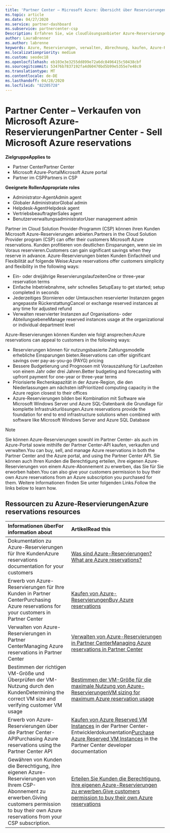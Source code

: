 ```yaml
---
title: 'Partner Center – Microsoft Azure: Übersicht über Reservierungen | Partner Center'
ms.topic: article
ms.date: 04/27/2020
ms.service: partner-dashboard
ms.subservice: partnercenter-csp
Description: Erfahren Sie, wie cloudlösungsanbieter Azure-Reservierungen für Kunden mithilfe von Partner Center, der Azure-Portal oder der Partner Center-API erwerben, verkaufen oder verwalten können.
author: LauraBrenner
ms.author: labrenne
keywords: Azure, Reservierungen, verwalten, Abrechnung, kaufen, Azure-RI, Azure Reserved Instances
ms.localizationpriority: medium
ms.custom: seodec18
ms.openlocfilehash: eb103e3e3255dd899e72a6dc8496415c50438cbf
ms.sourcegitcommit: 53476b7837192fa4d60470bd5b99e5355e7e48c0
ms.translationtype: MT
ms.contentlocale: de-DE
ms.lasthandoff: 04/28/2020
ms.locfileid: "82205728"
---
```

# <a name="partner-center---sell-microsoft-azure-reservations"></a><span data-ttu-id="76ebf-104">Partner Center – Verkaufen von Microsoft Azure-Reservierungen</span><span class="sxs-lookup"><span data-stu-id="76ebf-104">Partner Center - Sell Microsoft Azure reservations</span></span>

<!--Maggie, 12/7/18 - Added "Partner Center" to metadata title and H1 title as per Catherine Watson in bug #19868631-->

<span data-ttu-id="76ebf-105">**Zielgruppe**</span><span class="sxs-lookup"><span data-stu-id="76ebf-105">**Applies to**</span></span>

- <span data-ttu-id="76ebf-106">Partner Center</span><span class="sxs-lookup"><span data-stu-id="76ebf-106">Partner Center</span></span>
- <span data-ttu-id="76ebf-107">Microsoft Azure-Portal</span><span class="sxs-lookup"><span data-stu-id="76ebf-107">Microsoft Azure portal</span></span>
- <span data-ttu-id="76ebf-108">Partner im CSP</span><span class="sxs-lookup"><span data-stu-id="76ebf-108">Partners in CSP</span></span>

<span data-ttu-id="76ebf-109">**Geeignete Rollen**</span><span class="sxs-lookup"><span data-stu-id="76ebf-109">**Appropriate roles**</span></span>

- <span data-ttu-id="76ebf-110">Administrator-Agent</span><span class="sxs-lookup"><span data-stu-id="76ebf-110">Admin agent</span></span>
- <span data-ttu-id="76ebf-111">Globaler Administrator</span><span class="sxs-lookup"><span data-stu-id="76ebf-111">Global admin</span></span>
- <span data-ttu-id="76ebf-112">Helpdesk-Agent</span><span class="sxs-lookup"><span data-stu-id="76ebf-112">Helpdesk agent</span></span>
- <span data-ttu-id="76ebf-113">Vertriebsbeauftragter</span><span class="sxs-lookup"><span data-stu-id="76ebf-113">Sales agent</span></span>
- <span data-ttu-id="76ebf-114">Benutzerverwaltungsadministrator</span><span class="sxs-lookup"><span data-stu-id="76ebf-114">User management admin</span></span>

<span data-ttu-id="76ebf-115">Partner im Cloud Solution Provider-Programm (CSP) können ihren Kunden Microsoft Azure-Reservierungen anbieten.</span><span class="sxs-lookup"><span data-stu-id="76ebf-115">Partners in the Cloud Solution Provider program (CSP) can offer their customers Microsoft Azure reservations.</span></span> <span data-ttu-id="76ebf-116">Kunden profitieren von deutlichen Einsparungen, wenn sie im Voraus reservieren.</span><span class="sxs-lookup"><span data-stu-id="76ebf-116">Customers can gain significant savings when they reserve in advance.</span></span> <span data-ttu-id="76ebf-117">Azure-Reservierungen bieten Kunden Einfachheit und Flexibilität auf folgende Weise:</span><span class="sxs-lookup"><span data-stu-id="76ebf-117">Azure reservations offer customers simplicity and flexibility in the following ways:</span></span>

- <span data-ttu-id="76ebf-118">Ein- oder dreijährige Reservierungslaufzeiten</span><span class="sxs-lookup"><span data-stu-id="76ebf-118">One or three-year reservation terms</span></span>
- <span data-ttu-id="76ebf-119">Einfache Inbetriebnahme, sehr schnelles Setup</span><span class="sxs-lookup"><span data-stu-id="76ebf-119">Easy to get started; setup completed in seconds</span></span>
- <span data-ttu-id="76ebf-120">Jederzeitiges Stornieren oder Umtauschen reservierter Instanzen gegen angepasste Rückerstattung</span><span class="sxs-lookup"><span data-stu-id="76ebf-120">Cancel or exchange reserved instances at any time for adjusted refund</span></span>
- <span data-ttu-id="76ebf-121">Verwalten reservierter Instanzen auf Organisations- oder Abteilungsebene</span><span class="sxs-lookup"><span data-stu-id="76ebf-121">Manage reserved instances usage at the organizational or individual department level</span></span> 

<span data-ttu-id="76ebf-122">Azure-Reservierungen können Kunden wie folgt ansprechen:</span><span class="sxs-lookup"><span data-stu-id="76ebf-122">Azure reservations can appeal to customers in the following ways:</span></span>

- <span data-ttu-id="76ebf-123">Reservierungen können für nutzungsbasierte Zahlungsmodelle erhebliche Einsparungen bieten.</span><span class="sxs-lookup"><span data-stu-id="76ebf-123">Reservations can offer significant savings over pay-as-you-go (PAYG) pricing</span></span>
- <span data-ttu-id="76ebf-124">Bessere Budgetierung und Prognosen mit Vorauszahlung für Laufzeiten von einem Jahr oder drei Jahren.</span><span class="sxs-lookup"><span data-stu-id="76ebf-124">Better budgeting and forecasting with upfront payment for one-year or three-year terms</span></span>
- <span data-ttu-id="76ebf-125">Priorisierte Rechenkapazität in der Azure-Region, die den Niederlassungen am nächsten ist</span><span class="sxs-lookup"><span data-stu-id="76ebf-125">Prioritized computing capacity in the Azure region closest to their offices</span></span>
- <span data-ttu-id="76ebf-126">Azure-Reservierungen bilden bei Kombination mit Software wie Microsoft Windows Server und Azure SQL-Datenbank die Grundlage für komplette Infrastrukturlösungen.</span><span class="sxs-lookup"><span data-stu-id="76ebf-126">Azure reservations provide the foundation for end to end infrastructure solutions when combined with software like Microsoft Windows Server and Azure SQL Database</span></span>

>[!NOTE]
> <span data-ttu-id="76ebf-127">Sie können Azure-Reservierungen sowohl im Partner Center- als auch im Azure-Portal sowie mithilfe der Partner Center-API kaufen, verkaufen und verwalten.</span><span class="sxs-lookup"><span data-stu-id="76ebf-127">You can buy, sell, and manage Azure reservations in both the Partner Center and the Azure portal, and using the Partner Center API.</span></span> <span data-ttu-id="76ebf-128">Sie können auch Ihren Kunden die Berechtigung erteilen, ihre eigenen Azure-Reservierungen von einem Azure-Abonnement zu erwerben, das Sie für Sie erworben haben.</span><span class="sxs-lookup"><span data-stu-id="76ebf-128">You can also give your customers permission to buy their own Azure reservations from an Azure subscription you purchased for them.</span></span> <span data-ttu-id="76ebf-129">Weitere Informationen finden Sie unter folgenden Links.</span><span class="sxs-lookup"><span data-stu-id="76ebf-129">Follow the links below to learn how.</span></span>

## <a name="azure-reservations-resources"></a><span data-ttu-id="76ebf-130">Ressourcen zu Azure-Reservierungen</span><span class="sxs-lookup"><span data-stu-id="76ebf-130">Azure reservations resources</span></span>

|<span data-ttu-id="76ebf-131">**Informationen über**</span><span class="sxs-lookup"><span data-stu-id="76ebf-131">**For information about**</span></span>   |<span data-ttu-id="76ebf-132">**Artikel**</span><span class="sxs-lookup"><span data-stu-id="76ebf-132">**Read this**</span></span>    |
|:-----------------------------|:-----------------|
| <span data-ttu-id="76ebf-133">Dokumentation zu Azure-Reservierungen für Ihre Kunden</span><span class="sxs-lookup"><span data-stu-id="76ebf-133">Azure reservations documentation for your customers</span></span> | [<span data-ttu-id="76ebf-134">Was sind Azure-Reservierungen?</span><span class="sxs-lookup"><span data-stu-id="76ebf-134">What are Azure reservations?</span></span>](https://docs.microsoft.com/azure/billing/billing-save-compute-costs-reservations)
|<span data-ttu-id="76ebf-135">Erwerb von Azure-Reservierungen für Ihre Kunden in Partner Center</span><span class="sxs-lookup"><span data-stu-id="76ebf-135">Purchasing Azure reservations for your customers in Partner Center</span></span>   |[<span data-ttu-id="76ebf-136">Kaufen von Azure-Reservierungen</span><span class="sxs-lookup"><span data-stu-id="76ebf-136">Buy Azure reservations</span></span>](azure-reservations-buying.md)
|<span data-ttu-id="76ebf-137">Verwalten von Azure-Reservierungen in Partner Center</span><span class="sxs-lookup"><span data-stu-id="76ebf-137">Managing Azure reservations in Partner Center</span></span> | [<span data-ttu-id="76ebf-138">Verwalten von Azure-Reservierungen in Partner Center</span><span class="sxs-lookup"><span data-stu-id="76ebf-138">Managing Azure reservations in Partner Center</span></span>](azure-reservations-manage.md)
|<span data-ttu-id="76ebf-139">Bestimmen der richtigen VM-Größe und Überprüfen der VM-Nutzung durch den Kunden</span><span class="sxs-lookup"><span data-stu-id="76ebf-139">Determining the correct VM size and verifying customer VM usage</span></span>   |[<span data-ttu-id="76ebf-140">Bestimmen der VM-Größe für die maximale Nutzung von Azure-Reservierungen</span><span class="sxs-lookup"><span data-stu-id="76ebf-140">VM sizing for maximum Azure reservation usage</span></span>](azure-usage.md)   |
|<span data-ttu-id="76ebf-141">Erwerb von Azure-Reservierungen über die Partner Center-API</span><span class="sxs-lookup"><span data-stu-id="76ebf-141">Purchasing Azure reservations using the Partner Center API</span></span> | <span data-ttu-id="76ebf-142">[Kaufen von Azure Reserved VM Instances](https://docs.microsoft.com/partner-center/develop/purchase-azure-reservations) in der Partner Center-Entwicklerdokumentation</span><span class="sxs-lookup"><span data-stu-id="76ebf-142">[Purchase Azure Reserved VM Instances](https://docs.microsoft.com/partner-center/develop/purchase-azure-reservations) in the Partner Center developer documentation</span></span>   |
|<span data-ttu-id="76ebf-143">Gewähren von Kunden die Berechtigung, ihre eigenen Azure-Reservierungen von Ihrem CSP-Abonnement zu erwerben.</span><span class="sxs-lookup"><span data-stu-id="76ebf-143">Giving customers permission to buy their own Azure reservations from your CSP subscription.</span></span> | [<span data-ttu-id="76ebf-144">Erteilen Sie Kunden die Berechtigung, ihre eigenen Azure-Reservierungen zu erwerben.</span><span class="sxs-lookup"><span data-stu-id="76ebf-144">Give customers permission to buy their own Azure reservations</span></span>](give-customers-permission.md)   |
